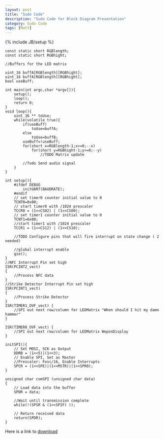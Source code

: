 ```yaml
---
layout: post
title: "Sudo Code"
description: "Sudo Code for Block Diagram Presentation"
category: Sudo Code
tags: [Matt]
---
```

{% include JB/setup %}

	
	const static short RGBlength;
	const static short RGBhight;

	//Buffers for the LED matrix

	uint_16 buffA[RGBlength][RGBhight];
	uint_16 buffA[RGBlength][RGBhight];
	bool useBuff;

	int main(int argc,char *argv[]){
		setup();
		loop();
		return 0;
	}
	void loop(){
		uint_16 ** toUse;
		while(volatile true){
			if(useBuff)
				toUse=buffA;
			else	
				toUse=buffB;
			useBuff=!useBuff;
			for(short x=RGBlength-1;x>=0;--x)
				for(short y=RGBhight-1;y>=0;--y)
					//TODO Matrix update
				
			//Todo Send audio signal
		}	
	}

	int setup(){
		#ifdef DEBUG
			initUART(BAUDRATE);
		#endif
		// set timer0 counter initial value to 0
		TCNT0=0x00;
		// start timer0 with /1024 prescaler
		TCCR0 = (1<<CS02) | (1<<CS00);
		// set timer1 counter initial value to 0
		TCNT1=0x00;
		//start timer1 with /1024 prescaler
		TCCR1 = (1<<CS12) | (1<<CS10);
		
		//TODO Configure pins that will fire interrupt on state change ( 2 needed)
		
		//global interrupt enable
		gie();
	}
	//NFC Interrupt Pin set high
	ISR(PCINT2_vect)
	{
		//Process NFC data
	}
	//Strike Detector Interrupt Pin set high
	ISR(PCINT1_vect)
	{
		//Process Strike Detector
	}
	ISR(TIMER1_OVF_vect) {
		//SPI out next row/column for LEDMatrix "When should I hit my damn hammer"
	}

	ISR(TIMER0_OVF_vect) {
		//SPI out next row/column for LEDMatrix WeponDisplay
	}

	initSPI(){
		// Set MOSI, SCK as Output
		DDRB = (1<<5)|(1<<3);
		// Enable SPI, Set as Master
		//Prescaler: Fosc/16, Enable Interrupts
		SPCR = (1<<SPE)|(1<<MSTR)|(1<<SPR0);	
	}

	unsigned char comSPI (unsigned char data)
	{
		// Load data into the buffer
		SPDR = data;
	 
		//Wait until transmission complete
		while(!(SPSR & (1<<SPIF) ));
	 
		// Return received data
		return(SPDR);
	}
	
Here is a link to [download](\assets\psudoCode.h)